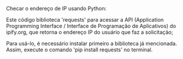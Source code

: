 Checar o endereço de IP usando Python:

Este código biblioteca 'requests' para acessar a API (Application Programming Interface / Interface de Programação de Aplicativos) do ipify.org, que retorna o endereço IP do usuário que faz a solicitação;

Para usá-lo, é necessário instalar primeiro a biblioteca já mencionada. Assim, execute o comando 'pip install requests' no terminal.
